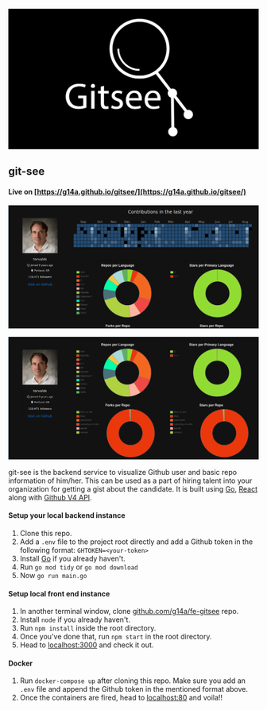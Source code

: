 ![](./static/gitsee.png)

## git-see

#### Live on [https://g14a.github.io/gitsee/](https://g14a.github.io/gitsee/)

![](./static/torvalds1.png)

![](./static/torvalds2.png)

git-see is the backend service to visualize Github user and basic
repo information of him/her. This can be used as a part of hiring 
talent into your organization for getting a gist about the candidate.
It is built using [Go](golang.org), [React](https://reactjs.org/) along with [Github V4 API](https://developer.github.com/v4/).

#### Setup your local backend instance
1. Clone this repo.
2. Add a ```.env``` file to the project root directly and add a Github token in the
following  format:
    ```GHTOKEN=<your-token>```
3. Install [Go](golang.org) if you already haven't.
3. Run ```go mod tidy``` or ```go mod download```
4. Now ```go run main.go```

#### Setup local front end instance
1. In another terminal window, clone [github.com/g14a/fe-gitsee](github.com/g14a/fe-gitsee) repo.
2. Install ```node``` if you already haven't.
3. Run ```npm install``` inside the root directory.
4. Once you've done that, run ```npm start``` in the root directory.
5. Head to [localhost:3000](localhost:3000) and check it out.

#### Docker
1. Run ```docker-compose up``` after cloning this repo. Make sure
you add an ```.env``` file and append the Github token in the mentioned
format above.
2. Once the containers are fired, head to [localhost:80](localhost:80)
and voila!!
